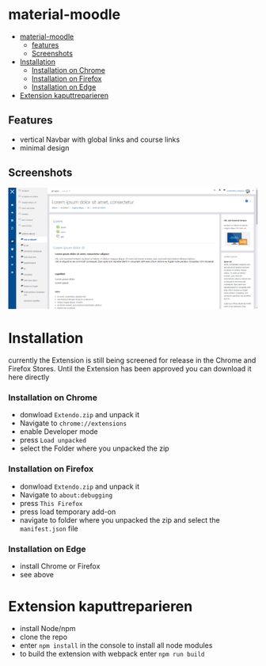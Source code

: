 # material-moodle

- [material-moodle](#material-moodle)
    + [features](#features)
    + [Screenshots](#Screenshots)
- [Installation](#Installation)
    + [Installation on Chrome](#installation-on-chrome)
    + [Installation on Firefox](#installation-on-firefox)
    + [Installation on Edge](#installation-on-edge)
- [Extension kaputtreparieren](#extension-kaputtreparieren)



## Features
+ vertical Navbar with global links and course links
+ minimal design

## Screenshots
![alt text](https://github.com/giggity-hub/material-moodle/blob/main/images/screenshot.png "Logo Title Text 1")

# Installation 
currently the Extension is still being screened for release in the Chrome and Firefox Stores. Until the Extension has been approved you can download it here directly 
### Installation on Chrome
+ donwload `Extendo.zip` and unpack it
+ Navigate to `chrome://extensions`
+ enable Developer mode
+ press `Load unpacked`
+ select the Folder where you unpacked the zip

### Installation on Firefox
+ donwload `Extendo.zip` and unpack it
+ Navigate to `about:debugging`
+ press `This Firefox`
+ press load temporary add-on
+ navigate to folder where you unpacked the zip and select the `manifest.json` file


### Installation on Edge
+ install Chrome or Firefox
+ see above

# Extension kaputtreparieren
+ install Node/npm
+ clone the repo
+ enter `npm install` in the console to install all node modules
+ to build the extension with webpack enter `npm run build`

